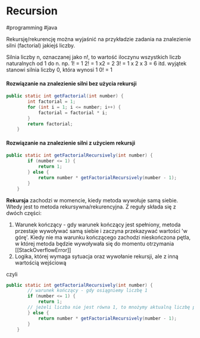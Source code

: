 # Recursion
#programming #java 

Rekursję/rekurencję można wyjaśnić na przykładzie zadania na znalezienie silni (factorial) jakiejś liczby.

Silnia liczby n, oznaczanej jako n!, to wartość iloczynu wszystkich liczb naturalnych od 1 do n.
np.
1! = 1
2! = 1 x2 = 2
3! = 1 x 2 x 3 = 6
itd.
wyjątek stanowi silnia liczby 0, która wynosi 1
0! = 1

#### Rozwiązanie na znalezienie silni bez użycia rekursji
```java
public static int getFactorial(int number) {
        int factorial = 1;
        for (int i = 1; i <= number; i++) {
            factorial = factorial * i;
        }
        return factorial;
    }
```

#### Rozwiązanie na znalezienie silni z użyciem rekursji
```java
public static int getFactorialRecursively(int number) {
        if (number <= 1) {
            return 1;
        } else {
            return number * getFactorialRecursively(number - 1);
        }
    }
```

**Rekursja** zachodzi w momencie, kiedy metoda wywołuje samą siebie. Wtedy jest to metoda rekursywna/rekurencyjna. Z reguły składa się z dwóch części:
1. Warunek kończący - gdy warunek kończący jest spełniony, metoda przestaje wywoływać samą siebie i zaczyna przekazywać wartości 'w górę'. Kiedy nie ma warunku kończącego zachodzi nieskończona pętla, w której metoda będzie wywoływała się do momentu otrzymania [[StackOverflowError]]
2. Logika, której wymaga sytuacja oraz wywołanie rekursji, ale z inną wartością wejściową

czyli
```java
public static int getFactorialRecursively(int number) {
		// warunek kończący - gdy osiągniemy liczbę 1
        if (number <= 1) {
            return 1;
		// jeżeli liczba nie jest równa 1, to mnożymy aktualną liczbę przez wynik kolejnego rekursywnego wywołania metody
        } else {
            return number * getFactorialRecursively(number - 1);
        }
    }
```